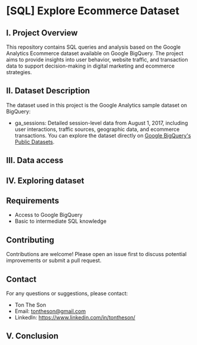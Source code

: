 # [SQL] Explore Ecommerce Dataset
## I. Project Overview
  This repository contains SQL queries and analysis based on the Google Analytics Ecommerce dataset available on Google BigQuery. The project aims to provide insights into user behavior, website traffic, and transaction data to support decision-making in digital marketing and ecommerce strategies.
## II. Dataset Description
  The dataset used in this project is the Google Analytics sample dataset on BigQuery:
- ga_sessions: Detailed session-level data from August 1, 2017, including user interactions, traffic sources, geographic data, and ecommerce transactions.
You can explore the dataset directly on [Google BigQuery's Public Datasets](https://console.cloud.google.com/bigquery?ws=!1m5!1m4!4m3!1sbigquery-public-data!2sgoogle_analytics_sample!3sga_sessions_20170801).
## III. Data access
## IV. Exploring dataset
## Requirements
- Access to Google BigQuery
- Basic to intermediate SQL knowledge
## Contributing
  Contributions are welcome! Please open an issue first to discuss potential improvements or submit a pull request.
## Contact
For any questions or suggestions, please contact:
- Ton The Son
- Email: tontheson@gmail.com
- LinkedIn: https://www.linkedin.com/in/tontheson/
## V. Conclusion
